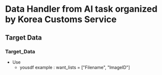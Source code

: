 # Data Handler from AI task organized by Korea Customs Service

## Target Data
### Target_Data
- Use
    - yousdf
            example : want_lists = ["Filename", "ImageID"]
